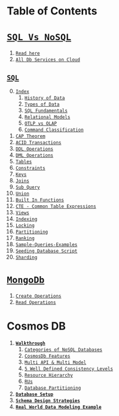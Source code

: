# Table of Contents

# [`SQL Vs NoSQL`](./nosql-vs-sql/)

1. [`Read here`](./nosql-vs-sql/main.md)
2. [`All Db Services on Cloud`](./sql-vs-nosql-on-all-cloud.jpeg)

## [`SQL`](./sql/)

0. [`Index`](./sql/main.md#index)
      1. [`History of Data`](./sql/main.md#history-of-data)
      2. [`Types of Data`](./sql/main.md#types-of-database)
      3. [`SQL Fundamentals`](./sql/main.md#sql-fundamentals)
      4. [`Relational Models`](./sql/main.md#relational-model)
      5. [`OTLP vs OLAP`](./sql/main.md#otlp-vs-olap)
      6. [`Command Classification`](./sql/main.md#commands-classification)
1. [`CAP Theorem`](./sql/0.1.CAP.md)
2. [`ACID Transactions`](./sql/0.ACID.md)
3. [`DDL Operations`](./sql/1.DDL.md)
4. [`DML Operations`](./sql/2.DML.md)
5.  [`Tables`](./sql/Tables.md)
6. [`Constraints`](./sql/Constraints.md)
7.  [`Keys`](./sql/Keys.md)
8.  [`Joins`](./sql/Joins.md)
9.  [`Sub Query`](./sql/SubQuery.md)
10. [`Union`](./sql/Union.md)
11. [`Built In Functions`](./sql/Built-In%20Function.md)
12. [`CTE - Common Table Expressions`](./sql/CTE.md)
13. [`Views`](./sql/Views.md)
14. [`Indexing`](./sql/Indexing.md)
15. [`Locking`](./sql/Locking.md)
16. [`Partitioning`](./sql/Partitioning.md)
17. [`Ranking`](./sql/Ranking.md)
18. [`Sample-Queries-Examples`](./sql/sample-queries.md)
19. [`Seeding Database Script`](./sql/seed-db-script.sql)
20. [`Sharding`](./sql/Sharding.md)

# [`MongoDb`](./mongo-db/)

1. [`Create Operations`](./mongo-db/6-create-operations.md)
2. [`Read Operations`](./mongo-db/7-read-operations.md)

# Cosmos DB

1. **[`Walkthrough`](../cosmos-db/1-walkthrough.md)**
   1. [`Categories of NoSQL Databases`](../cosmos-db/1-walkthrough.md#categories-of-nosql-databases)
   2. [`CosmosDb Features`](../cosmos-db/1-walkthrough.md#azure-cosmos-db-features)
   3. [`Multi API & Multi Model`](../cosmos-db/1-walkthrough.md#multi-model--multi-apis)
   4. [`5 Well Defined Consistency Levels`](../cosmos-db/1-walkthrough.md#5-well-defined-consistency-levels)
   5. [`Resource Hierarchy`](../cosmos-db/1-walkthrough.md#resource-hierarchy)
   6. [`RUs`](../cosmos-db/1-walkthrough.md#request-unitsrus)
   7. [`Database Partitioning`](../cosmos-db/1-walkthrough.md#database-partitioning)
2. **[`Database Setup`](../cosmos-db/2-SetUp.md)**
3. **[`Schema Design Strategies`](../cosmos-db/3-Schema_Design-Strategies.md)**
4. **[`Real World Data Modeling Example`](../cosmos-db/4-real-world-example.md)**